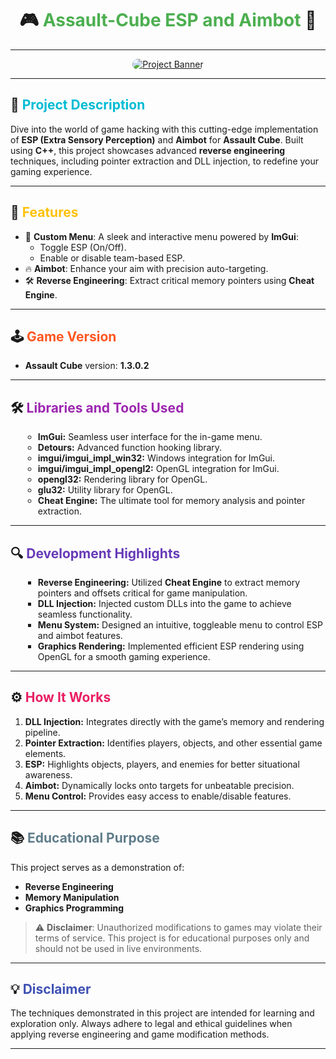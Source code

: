 <div align="center">
  <h1>🎮 <span style="color: #4CAF50;">Assault-Cube ESP and Aimbot</span> 🎯</h1>
</div>

---

<div align="center">
  <a href="https://www.youtube.com/watch?v=rzzFaNefDLo" target="_blank">
    <img src="https://img.youtube.com/vi/rzzFaNefDLo/0.jpg" alt="Project Banner" style="border-radius: 15px;">
  </a>
</div>

---

## 🚀 <span style="color: #00BCD4;">Project Description</span>
Dive into the world of game hacking with this cutting-edge implementation of **ESP (Extra Sensory Perception)** and **Aimbot** for **Assault Cube**. Built using **C++**, this project showcases advanced **reverse engineering** techniques, including pointer extraction and DLL injection, to redefine your gaming experience.

---

## 🌟 <span style="color: #FFC107;">Features</span>
- 🎯 **Custom Menu**: A sleek and interactive menu powered by **ImGui**:
  - Toggle ESP (On/Off).
  - Enable or disable team-based ESP.
- 🔥 **Aimbot**: Enhance your aim with precision auto-targeting.
- 🛠️ **Reverse Engineering**: Extract critical memory pointers using **Cheat Engine**.

---

## 🕹️ <span style="color: #FF5722;">Game Version</span>
- **Assault Cube** version: **1.3.0.2**

---

## 🛠️ <span style="color: #9C27B0;">Libraries and Tools Used</span>
<div style="padding-left: 20px;">
  <ul style="list-style-type: circle;">
    <li><b>ImGui:</b> Seamless user interface for the in-game menu.</li>
    <li><b>Detours:</b> Advanced function hooking library.</li>
    <li><b>imgui/imgui_impl_win32:</b> Windows integration for ImGui.</li>
    <li><b>imgui/imgui_impl_opengl2:</b> OpenGL integration for ImGui.</li>
    <li><b>opengl32:</b> Rendering library for OpenGL.</li>
    <li><b>glu32:</b> Utility library for OpenGL.</li>
    <li><b>Cheat Engine:</b> The ultimate tool for memory analysis and pointer extraction.</li>
  </ul>
</div>

---

## 🔍 <span style="color: #673AB7;">Development Highlights</span>
<div style="padding-left: 20px;">
  <ul style="list-style-type: square;">
    <li><b>Reverse Engineering:</b> Utilized <b>Cheat Engine</b> to extract memory pointers and offsets critical for game manipulation.</li>
    <li><b>DLL Injection:</b> Injected custom DLLs into the game to achieve seamless functionality.</li>
    <li><b>Menu System:</b> Designed an intuitive, toggleable menu to control ESP and aimbot features.</li>
    <li><b>Graphics Rendering:</b> Implemented efficient ESP rendering using OpenGL for a smooth gaming experience.</li>
  </ul>
</div>

---

## ⚙️ <span style="color: #E91E63;">How It Works</span>
<ol>
  <li><b>DLL Injection:</b> Integrates directly with the game’s memory and rendering pipeline.</li>
  <li><b>Pointer Extraction:</b> Identifies players, objects, and other essential game elements.</li>
  <li><b>ESP:</b> Highlights objects, players, and enemies for better situational awareness.</li>
  <li><b>Aimbot:</b> Dynamically locks onto targets for unbeatable precision.</li>
  <li><b>Menu Control:</b> Provides easy access to enable/disable features.</li>
</ol>

---

## 📚 <span style="color: #607D8B;">Educational Purpose</span>
This project serves as a demonstration of:
- **Reverse Engineering**
- **Memory Manipulation**
- **Graphics Programming**

> ⚠️ **Disclaimer**: Unauthorized modifications to games may violate their terms of service. This project is for educational purposes only and should not be used in live environments.

---

## 💡 <span style="color: #3F51B5;">Disclaimer</span>
The techniques demonstrated in this project are intended for learning and exploration only. Always adhere to legal and ethical guidelines when applying reverse engineering and game modification methods.

---
